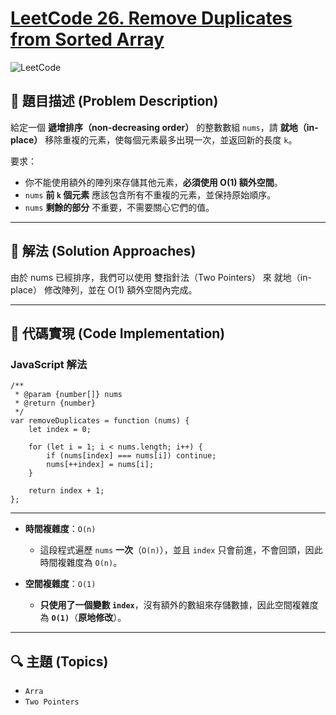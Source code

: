 # [LeetCode 26. Remove Duplicates from Sorted Array](https://leetcode.com/problems/remove-duplicates-from-sorted-array/description/)

![LeetCode](https://leetcode.com/static/images/LeetCode_Sharing.png)

## **📝 題目描述 (Problem Description)**  

給定一個 **遞增排序（non-decreasing order）** 的整數數組 `nums`，請 **就地（in-place）** 移除重複的元素，使每個元素最多出現一次，並返回新的長度 `k`。  

要求：
- 你不能使用額外的陣列來存儲其他元素，**必須使用 O(1) 額外空間**。  
- `nums` **前 `k` 個元素** 應該包含所有不重複的元素，並保持原始順序。  
- `nums` **剩餘的部分** 不重要，不需要關心它們的值。  

---

## 🚀 **解法 (Solution Approaches)**
由於 nums 已經排序，我們可以使用 雙指針法（Two Pointers） 來 就地（in-place） 修改陣列，並在 O(1) 額外空間內完成。

---

## 📌 **代碼實現 (Code Implementation)**

### **JavaScript 解法**
```
/**
 * @param {number[]} nums
 * @return {number}
 */
var removeDuplicates = function (nums) {
    let index = 0;

    for (let i = 1; i < nums.length; i++) {
        if (nums[index] === nums[i]) continue;
        nums[++index] = nums[i];
    }

    return index + 1;
};
```

---

- **時間複雜度**：`O(n)`  
  - 這段程式遍歷 `nums` **一次**（`O(n)`），並且 `index` 只會前進，不會回頭，因此時間複雜度為 `O(n)`。  

- **空間複雜度**：`O(1)`  
  - **只使用了一個變數 `index`**，沒有額外的數組來存儲數據，因此空間複雜度為 **`O(1)`**（**原地修改**）。 

--- 

## 🔍 **主題 (Topics)**
- `Arra`
- `Two Pointers`